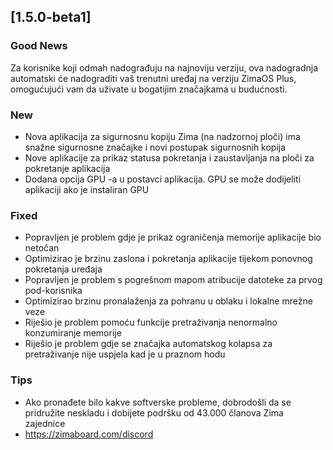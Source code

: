 ## [1.5.0-beta1]
### Good News
Za korisnike koji odmah nadograđuju na najnoviju verziju, ova nadogradnja automatski će nadograditi vaš trenutni uređaj na verziju ZimaOS Plus, omogućujući vam da uživate u bogatijim značajkama u budućnosti.
### New
- Nova aplikacija za sigurnosnu kopiju Zima (na nadzornoj ploči) ima snažne sigurnosne značajke i novi postupak sigurnosnih kopija
- Nove aplikacije za prikaz statusa pokretanja i zaustavljanja na ploči za pokretanje aplikacija
- Dodana opcija GPU -a u postavci aplikacija. GPU se može dodijeliti aplikaciji ako je instaliran GPU
### Fixed
- Popravljen je problem gdje je prikaz ograničenja memorije aplikacije bio netočan
- Optimizirao je brzinu zaslona i pokretanja aplikacije tijekom ponovnog pokretanja uređaja
- Popravljen je problem s pogrešnom mapom atribucije datoteke za prvog pod-korisnika
- Optimizirao brzinu pronalaženja za pohranu u oblaku i lokalne mrežne veze
- Riješio je problem pomoću funkcije pretraživanja nenormalno konzumiranje memorije
- Riješio je problem gdje se značajka automatskog kolapsa za pretraživanje nije uspjela kad je u praznom hodu
### Tips
- Ako pronađete bilo kakve softverske probleme, dobrodošli da se pridružite neskladu i dobijete podršku od 43.000 članova Zima zajednice
- <a href = "https://zimaboard.com/discord" target = "_ blank" stil = "color: blue"> https://zimaboard.com/discord </a>
